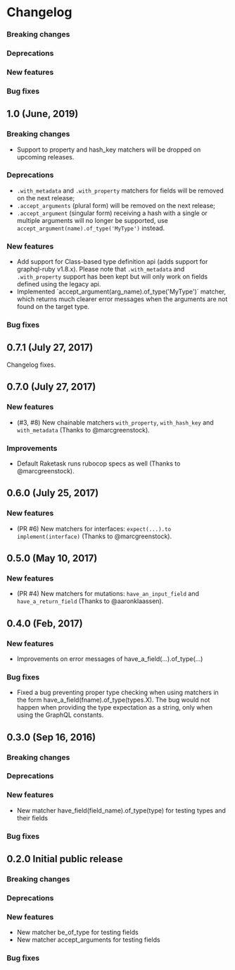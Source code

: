 # Changelog

### Breaking changes

### Deprecations

### New features

### Bug fixes

## 1.0 (June, 2019)

### Breaking changes

-   Support to property and hash_key matchers will be dropped on upcoming releases.

### Deprecations

-   `.with_metadata` and `.with_property` matchers for fields will be removed on the next release;
-   `.accept_arguments` (plural form) will be removed on the next release;
-   `.accept_argument` (singular form) receiving a hash with a single or multiple arguments will no longer be supported, use `accept_argument(name).of_type('MyType')` instead.

### New features

-   Add support for Class-based type definition api (adds support for graphql-ruby v1.8.x). Please note that `.with_metadata` and `.with_property` support has been kept but will only work on fields defined using the legacy api.
-   Implemented `accept_argument(arg_name).of_type('MyType')´ matcher, which returns much clearer error messages when the arguments are not found on the target type.

### Bug fixes

## 0.7.1 (July 27, 2017)

Changelog fixes.

## 0.7.0 (July 27, 2017)

### New features

-   (#3, #8) New chainable matchers `with_property`, `with_hash_key` and `with_metadata` (Thanks to @marcgreenstock).

### Improvements

-   Default Raketask runs rubocop specs as well (Thanks to @marcgreenstock).

## 0.6.0 (July 25, 2017)

### New features

-   (PR #6) New matchers for interfaces: `expect(...).to implement(interface)` (Thanks to @marcgreenstock).

## 0.5.0 (May 10, 2017)

### New features

-   (PR #4) New matchers for mutations: `have_an_input_field` and `have_a_return_field` (Thanks to @aaronklaassen).

## 0.4.0 (Feb, 2017)

### New features

-   Improvements on error messages of have_a_field(...).of_type(...)

### Bug fixes

-   Fixed a bug preventing proper type checking when using matchers in the form have_a_field(fname).of_type(types.X). The bug would not happen when providing the type expectation as a string, only when using the GraphQL constants.

## 0.3.0 (Sep 16, 2016)

### Breaking changes

### Deprecations

### New features

-   New matcher have_field(field_name).of_type(type) for testing types and their fields

### Bug fixes

## 0.2.0 Initial public release

### Breaking changes

### Deprecations

### New features

-   New matcher be_of_type for testing fields
-   New matcher accept_arguments for testing fields

### Bug fixes
